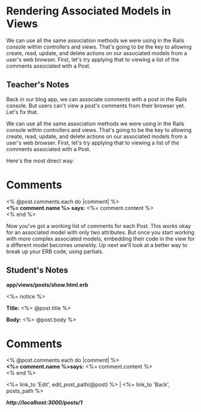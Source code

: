 # Rendering Associated Models in Views
We can use all the same association methods we were using in the Rails console within controllers and views. That's going to be the key to allowing create, read, update, and delete actions on our associated models from a user's web browser. First, let's try applying that to viewing a list of the comments associated with a Post.

## Teacher's Notes



Back in our blog app, we can associate comments with a post in the Rails console. But users can't view a post's comments from their browser yet. Let's fix that.

We can use all the same association methods we were using in the Rails console within controllers and views. That's going to be the key to allowing create, read, update, and delete actions on our associated models from a user's web browser. First, let's try applying that to viewing a list of the comments associated with a Post.

Here's the most direct way:

<div id="comments">
  <h1>Comments</h1>
  <!-- The `comments` method returns an array-like collection, so we can call `each` on it: -->
  <% @post.comments.each do |comment| %>
    <div>
      <strong><%= comment.name %> says:</strong>
      <%= comment.content %>
    </div>
  <% end %>
</div>

Now you've got a working list of comments for each Post. This works okay for an associated model with only two attributes. But once you start working with more complex associated models, embedding their code in the view for a different model becomes unwieldy. Up next we'll look at a better way to break up your ERB code, using partials.

## Student's Notes

__app/views/posts/show.html.erb__
<p id="notice"><%= notice %></p>

<p>
  <strong>Title:</strong>
  <%= @post.title %>
</p>

<p>
  <strong>Body:</strong>
  <%= @post.body %>
</p>

<div id="comments">
	<h1>Comments</h1>
	<% @post.comments.each do |comment| %>
		<div>
			<strong><%= comment.name %>says:</strong>
			<%= comment.content %>
		</div>
	<% end %>
</div>

<%= link_to 'Edit', edit_post_path(@post) %> |
<%= link_to 'Back', posts_path %>

___http://localhost:3000/posts/1___
